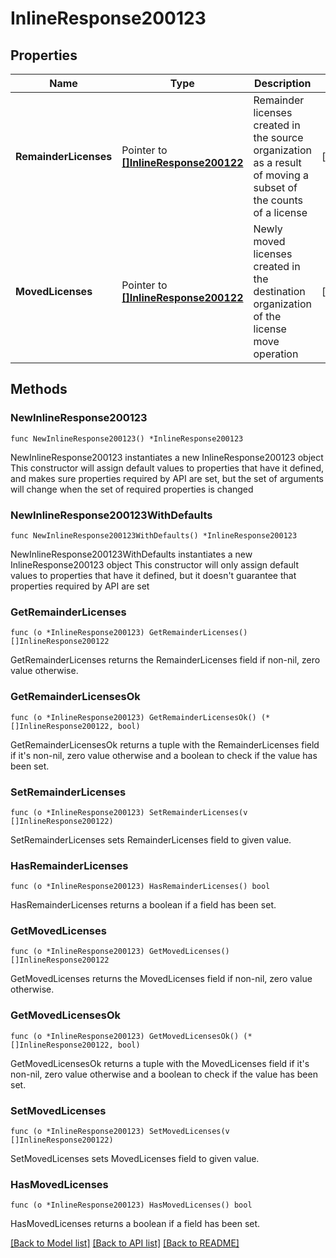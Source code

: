 # InlineResponse200123

## Properties

Name | Type | Description | Notes
------------ | ------------- | ------------- | -------------
**RemainderLicenses** | Pointer to [**[]InlineResponse200122**](InlineResponse200122.md) | Remainder licenses created in the source organization as a result of moving a subset of the counts of a license | [optional] 
**MovedLicenses** | Pointer to [**[]InlineResponse200122**](InlineResponse200122.md) | Newly moved licenses created in the destination organization of the license move operation | [optional] 

## Methods

### NewInlineResponse200123

`func NewInlineResponse200123() *InlineResponse200123`

NewInlineResponse200123 instantiates a new InlineResponse200123 object
This constructor will assign default values to properties that have it defined,
and makes sure properties required by API are set, but the set of arguments
will change when the set of required properties is changed

### NewInlineResponse200123WithDefaults

`func NewInlineResponse200123WithDefaults() *InlineResponse200123`

NewInlineResponse200123WithDefaults instantiates a new InlineResponse200123 object
This constructor will only assign default values to properties that have it defined,
but it doesn't guarantee that properties required by API are set

### GetRemainderLicenses

`func (o *InlineResponse200123) GetRemainderLicenses() []InlineResponse200122`

GetRemainderLicenses returns the RemainderLicenses field if non-nil, zero value otherwise.

### GetRemainderLicensesOk

`func (o *InlineResponse200123) GetRemainderLicensesOk() (*[]InlineResponse200122, bool)`

GetRemainderLicensesOk returns a tuple with the RemainderLicenses field if it's non-nil, zero value otherwise
and a boolean to check if the value has been set.

### SetRemainderLicenses

`func (o *InlineResponse200123) SetRemainderLicenses(v []InlineResponse200122)`

SetRemainderLicenses sets RemainderLicenses field to given value.

### HasRemainderLicenses

`func (o *InlineResponse200123) HasRemainderLicenses() bool`

HasRemainderLicenses returns a boolean if a field has been set.

### GetMovedLicenses

`func (o *InlineResponse200123) GetMovedLicenses() []InlineResponse200122`

GetMovedLicenses returns the MovedLicenses field if non-nil, zero value otherwise.

### GetMovedLicensesOk

`func (o *InlineResponse200123) GetMovedLicensesOk() (*[]InlineResponse200122, bool)`

GetMovedLicensesOk returns a tuple with the MovedLicenses field if it's non-nil, zero value otherwise
and a boolean to check if the value has been set.

### SetMovedLicenses

`func (o *InlineResponse200123) SetMovedLicenses(v []InlineResponse200122)`

SetMovedLicenses sets MovedLicenses field to given value.

### HasMovedLicenses

`func (o *InlineResponse200123) HasMovedLicenses() bool`

HasMovedLicenses returns a boolean if a field has been set.


[[Back to Model list]](../README.md#documentation-for-models) [[Back to API list]](../README.md#documentation-for-api-endpoints) [[Back to README]](../README.md)


